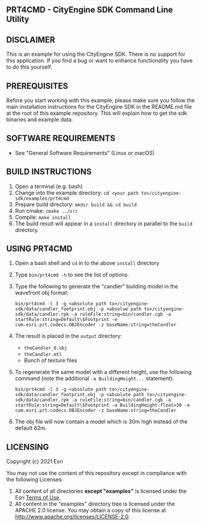 PRT4CMD - CityEngine SDK Command Line Utility
---------------------------------------------


DISCLAIMER
----------

This is an example for using the CityEngine SDK. There is no support for this application. 
If you find a bug or want to enhance functionality you have to do this yourself.


PREREQUISITES
-------------

Before you start working with this example, please make sure you follow
the main installation instructions for the CityEngine SDK in the
README.md file at the root of this example repository. This will 
explain how to get the sdk binaries and example data.


SOFTWARE REQUIREMENTS
---------------------

- See "General Software Requirements" (Linux or macOS)


BUILD INSTRUCTIONS
------------------

1. Open a terminal (e.g. bash)
1. Change into the example directory: `cd <your path to>/cityengine-sdk/examples/prt4cmd`
1. Prepare build directory: `mkdir build && cd build`
1. Run cmake: `cmake ../src`
1. Compile: `make install`
1. The build result will appear in a `install` directory in parallel to the `build` directory.


USING PRT4CMD
-------------

1. Open a bash shell and `cd` in to the above `install` directory
1. Type `bin/prt4cmd -h` to see the list of options.
1. Type the following to generate the "candler" building model in the wavefront obj format:
   ```
   bin/prt4cmd -l 3 -g <absolute path to>/cityengine-sdk/data/candler_footprint.obj -p <absolue path to>/cityengine-sdk/data/candler.rpk -a ruleFile:string=bin/candler.cgb -a startRule:string=Default\$Footprint -e com.esri.prt.codecs.OBJEncoder -z baseName:string=theCandler
   ```
1. The result is placed in the `output` directory:
   - `theCandler_0.obj`
   - `theCandler.mtl`
   - Bunch of texture files

1. To regenerate the same model with a different height, use the following command (note the additional `-a BuildingHeight...` statement):
   ```
   bin/prt4cmd -l 3 -g <absolute path to>/cityengine-sdk/data/candler_footprint.obj -p <absolute path to>/cityengine-sdk/data/candler.rpk -a ruleFile:string=bin/candler.cgb -a startRule:string=Default\$Footprint -a BuildingHeight:float=30 -e com.esri.prt.codecs.OBJEncoder -z baseName:string=theCandler
   ```
1. The obj file will now contain a model which is 30m high instead of the default 62m.


LICENSING
---------

Copyright (c) 2021 Esri

You may not use the content of this repository except in compliance with the following Licenses:
  1. All content of all directories **except "examples"** is licensed under the Esri [Terms of Use](http://www.esri.com/legal/licensing-translations).
  2. All content in the "examples" directory tree is licensed under the APACHE 2.0 license. You may obtain a copy of this license at http://www.apache.org/licenses/LICENSE-2.0.

